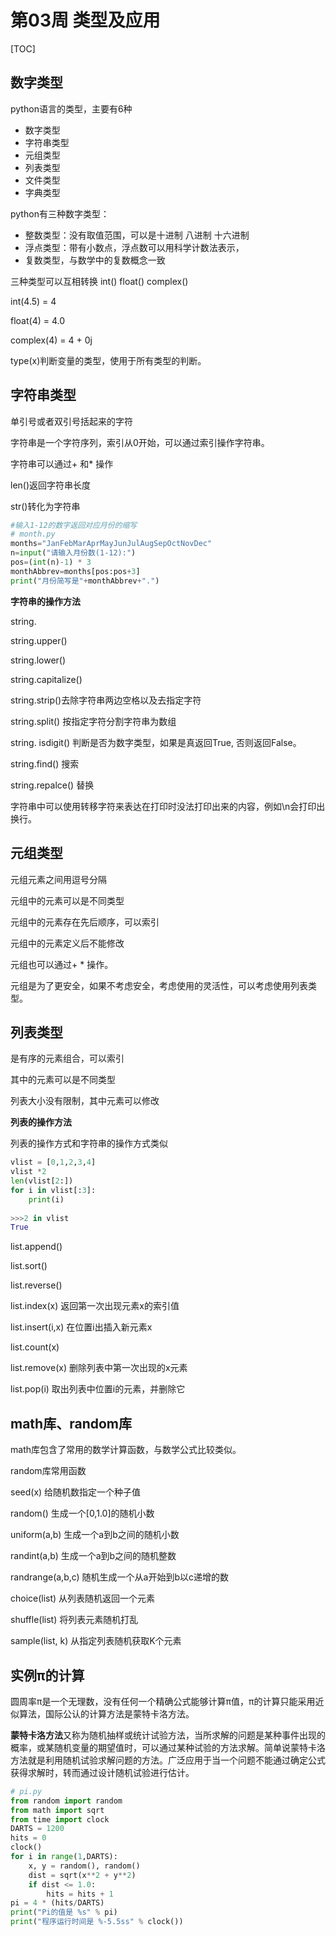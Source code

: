 # 第03周 类型及应用

[TOC]

## 数字类型

python语言的类型，主要有6种

* 数字类型 
* 字符串类型 
* 元组类型
* 列表类型 
* 文件类型 
* 字典类型

python有三种数字类型：

* 整数类型：没有取值范围，可以是十进制 八进制 十六进制
* 浮点类型：带有小数点，浮点数可以用科学计数法表示，
* 复数类型，与数学中的复数概念一致

三种类型可以互相转换 int()  float()  complex()

int(4.5) = 4

float(4) = 4.0

complex(4) = 4 + 0j

type(x)判断变量的类型，使用于所有类型的判断。

## 字符串类型

单引号或者双引号括起来的字符

字符串是一个字符序列，索引从0开始，可以通过索引操作字符串。

字符串可以通过+ 和* 操作

len()返回字符串长度

str()转化为字符串

```python
#输入1-12的数字返回对应月份的缩写
# month.py
months="JanFebMarAprMayJunJulAugSepOctNovDec"
n=input("请输入月份数(1-12):")
pos=(int(n)-1) * 3
monthAbbrev=months[pos:pos+3]
print("月份简写是"+monthAbbrev+".")
```

**字符串的操作方法**

string.<func>

string.upper()

string.lower()

string.capitalize()

string.strip()去除字符串两边空格以及去指定字符

string.split() 按指定字符分割字符串为数组

string. isdigit() 判断是否为数字类型，如果是真返回True, 否则返回False。

string.find() 搜索

string.repalce() 替换

字符串中可以使用转移字符来表达在打印时没法打印出来的内容，例如\n会打印出换行。

## 元组类型

元组元素之间用逗号分隔

元组中的元素可以是不同类型

元组中的元素存在先后顺序，可以索引

元组中的元素定义后不能修改

元组也可以通过+ * 操作。

元组是为了更安全，如果不考虑安全，考虑使用的灵活性，可以考虑使用列表类型。

## 列表类型

是有序的元素组合，可以索引

其中的元素可以是不同类型

列表大小没有限制，其中元素可以修改

**列表的操作方法**

列表的操作方式和字符串的操作方式类似

```python
vlist = [0,1,2,3,4]
vlist *2
len(vlist[2:])
for i in vlist[:3]:
    print(i)
    
>>>2 in vlist
True
```

list.append()

list.sort()

list.reverse()

list.index(x) 返回第一次出现元素x的索引值

list.insert(i,x) 在位置i出插入新元素x

list.count(x) 

list.remove(x) 删除列表中第一次出现的x元素

list.pop(i) 取出列表中位置i的元素，并删除它

## math库、random库

math库包含了常用的数学计算函数，与数学公式比较类似。

random库常用函数

seed(x) 给随机数指定一个种子值

random() 生成一个[0,1.0]的随机小数

uniform(a,b) 生成一个a到b之间的随机小数

randint(a,b) 生成一个a到b之间的随机整数

randrange(a,b,c) 随机生成一个从a开始到b以c递增的数

choice(list) 从列表随机返回一个元素

shuffle(list) 将列表元素随机打乱

sample(list, k) 从指定列表随机获取K个元素

## 实例π的计算

圆周率π是一个无理数，没有任何一个精确公式能够计算π值，π的计算只能采用近似算法，国际公认的计算方法是蒙特卡洛方法。

**蒙特卡洛方法**又称为随机抽样或统计试验方法，当所求解的问题是某种事件出现的概率，或某随机变量的期望值时，可以通过某种试验的方法求解。简单说蒙特卡洛方法就是利用随机试验求解问题的方法。广泛应用于当一个问题不能通过确定公式获得求解时，转而通过设计随机试验进行估计。

```python
# pi.py
from random import random
from math import sqrt
from time import clock
DARTS = 1200
hits = 0
clock()
for i in range(1,DARTS):
    x, y = random(), random()
    dist = sqrt(x**2 + y**2)
    if dist <= 1.0:
        hits = hits + 1
pi = 4 * (hits/DARTS)
print("Pi的值是 %s" % pi)
print("程序运行时间是 %-5.5ss" % clock())
```



